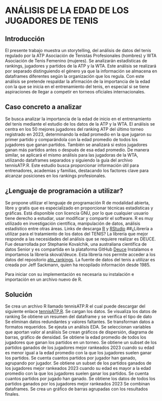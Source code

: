 # ANÁLISIS DE LA EDAD DE LOS JUGADORES DE TENIS
## Introducción
El presente trabajo muestra un storytelling, del análisis de datos del tenis regulado por la ATP Asociación de Tenistas Profesionales (hombres) y WTA Asociación de Tenis Femenino (mujeres). 
Se analizarán estadísticas de rankings, jugadores y partidos de la ATP y la WTA. Este análisis se realizará por separado distinguiendo el género ya que la información se almacena en dataframes diferentes según la organización que los regula.
Con este análisis se pretende respaldar la afirmación de la importancia de la edad con la que se inicia en el entrenamiento del tenis, en especial si se tiene aspiraciones de llegar a competir en torneos oficiales internacionales. 
## Caso concreto a analizar
Se busca analizar la importancia de la edad de inicio en el entrenamiento del tenis mediante el estudio de los datos de la ATP y la WTA. El análisis se centra en los 50 mejores jugadores del ranking ATP del último torneo registrado en 2023, determinando la edad promedio en la que jugaron su primer partido y comparándola con la edad promedio de todos los jugadores que ganan partidos. También se analizará si estos jugadores ganan más partidos antes o después de esa edad promedio.
De manera similar, se aplicará el mismo análisis para las jugadoras de la WTA, utilizando dataframes separados y siguiendo la guía del archivo tennisATP.R. Este estudio busca proporcionar información útil para entrenadores, academias y familias, destacando los factores clave para alcanzar posiciones en los rankings profesionales.
## ¿Lenguaje de programación a utilizar? 
Se propone utilizar el lenguaje de programación R de modalidad abierta, libre y gratis que es especializado en proporcionar técnicas estadísticas y gráficas. Está disponible con licencia GNU, por lo que cualquier usuario tiene derecho a estudiar, usar modificar y compartir el software. R es muy utilizado en investigación científica, manipulación de datos, análisis estadístico entre otras áreas.
Links de descarga [R](https://cran.r-project.org/bin/windows/base/) y [RStudio](https://posit.co/download/rstudio-desktop/)
##¿Librería a utilizar para el tratamiento de los datos del TENIS?
La librería que mejor responde a las necesidades del análisis que se requiere realizar es DEUCE.
Fue desarrollada por Stephanie Kovalchik, una australiana científica de datos Senior y es compartida en la plataforma GitHub [Deuce](https://github.com/skoval/deuce) 
Instalamos e importamos la librería skoval/deuce. Esta libreria nos permite acceder a los datos del repositorio [atp_rankings](https://github.com/JeffSackmann/tennis_atp). La fuente de datos del tenis a utilizar es creada por Jeff Sackmann, quien ha recopilado información desde 1985.

Para iniciar con su implementación es necesaria su instalación e importación en un archivo nuevo de R.
## Solución 
Se crea un archivo R llamado tennisATP.R el cual puede descargar del siguiente enlace [tennisATP.R](analisis_deportivo/tennisATP.R).
Se cargan los datos.
Se visualiza los datos de ranking
Se obtiene un resumen del dataframe y se verifica el tipo de dato
Se eliminan datos redundantes y valores faltantes.
Se transforman datos a formatos requeridos.
Se ejeuta un análisis EDA.
Se seleccionan variables que aportan valor al análisis
Se crean gráficos de dispersión, diagrama de barras, gráfico de densidad.
Se obtiene la edad promedio de todos los jugadores que ganan los partidos en un torneo.
Se obtiene un subset de los partidos ganados de los jugadores mejor rankeados 2023 cuando su edad es menor igual a la edad promedio con la que los jugadores suelen ganar los partidos.
Se cuenta cuantos partidos por jugador han ganado, agrupando por jugador.
Se obtiene un subset de los partidos ganados de los jugadores mejor rankeados 2023 cuando su edad es mayor a la edad promedio con la que los jugadores suelen ganar los partidos.
Se cuenta cuantos partidos por jugado han ganado.
Se obtiene los datos de todos los partidos ganados por los jugadores mejor rankeados 2023
Se combinan dataframes.
Se crea un gráfico de barras agrupadas con los resultados finales.





